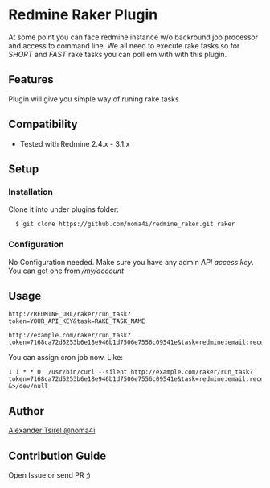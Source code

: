 # Redmine Raker Plugin

At some point you can face redmine instance w/o backround job processor and access to command line. We all need to execute rake tasks so for *SHORT* and *FAST* rake tasks you can poll em with with this plugin.

## Features

Plugin will give you simple way of runing rake tasks

## Compatibility
  - Tested with Redmine 2.4.x - 3.1.x

## Setup
### Installation
Clone it into under plugins folder:
````
  $ git clone https://github.com/noma4i/redmine_raker.git raker
````
### Configuration
No Configuration needed. Make sure you have any admin *API access key*.
You can get one from */my/account*

## Usage

`http://REDMINE_URL/raker/run_task?token=YOUR_API_KEY&task=RAKE_TASK_NAME`

```
http://example.com/raker/run_task?token=7168ca72d5253b6e18e946b1d7506e7556c09541e&task=redmine:email:receive_imap
```

You can assign cron job now. Like:

```
1 1 * * 0  /usr/bin/curl --silent http://example.com/raker/run_task?token=7168ca72d5253b6e18e946b1d7506e7556c09541e&task=redmine:email:receive_imap &>/dev/null

```

## Author

[Alexander Tsirel @noma4i](https://github.com/noma4i)

## Contribution Guide

Open Issue or send PR ;)

